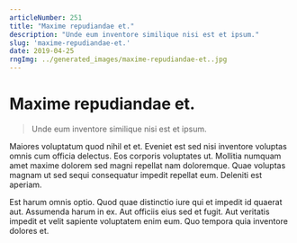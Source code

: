 ```yaml
---
articleNumber: 251
title: "Maxime repudiandae et."
description: "Unde eum inventore similique nisi est et ipsum."
slug: 'maxime-repudiandae-et.'
date: 2019-04-25
rngImg: ../generated_images/maxime-repudiandae-et..jpg
---
```


# Maxime repudiandae et.

> Unde eum inventore similique nisi est et ipsum.

Maiores voluptatum quod nihil et et. Eveniet est sed nisi inventore voluptas omnis cum officia delectus. Eos corporis voluptates ut. Mollitia numquam amet maxime dolorem sed magni repellat nam doloremque. Quae voluptas magnam ut sed sequi consequatur impedit repellat eum. Deleniti est aperiam.
 Est harum omnis optio. Quod quae distinctio iure qui et impedit id quaerat aut. Assumenda harum in ex. Aut officiis eius sed et fugit. Aut veritatis impedit et velit sapiente voluptatem enim eum. Quo tempora quia inventore dolores et.
